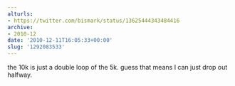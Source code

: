 ```yaml
---
alturls:
- https://twitter.com/bismark/status/13625444343484416
archive:
- 2010-12
date: '2010-12-11T16:05:33+00:00'
slug: '1292083533'
---
```


the 10k is just a double loop of the 5k. guess that means I can just drop out halfway.

